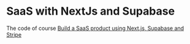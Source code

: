# SaaS with NextJs and Supabase
The code of course [Build a SaaS product using Next.js, Supabase and Stripe](https://egghead.io/courses/build-a-saas-product-with-next-js-supabase-and-stripe-61f2bc20)
